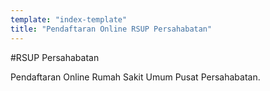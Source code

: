 ```yaml
---
template: "index-template"
title: "Pendaftaran Online RSUP Persahabatan"
---
```


#RSUP Persahabatan

Pendaftaran Online Rumah Sakit Umum Pusat Persahabatan.
